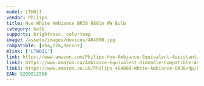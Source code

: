 ```yaml
---
model: LTW011
vendor: Philips
title: Hue White Ambiance BR30 680lm WW Bulb
category: bulb
supports: brightness, colortemp
image: /assets/images/devices/464800.jpg
compatible: [zha,z2m,deconz]
mlink: ['LTW011']
link: https://www.amazon.com/Philips-Hue-Ambiance-Equivalent-Assistant/dp/B01KJYSOHC
link2: https://www.amazon.ca/Ambiance-Equivalent-Dimmable-Compatible-Assistant/dp/B01KJYSOHC
link3: https://www.amazon.co.uk/Philips-464800-White-Ambiance-BR30/dp/B01KJYSOHC
EAN: 9290012596
---
```


